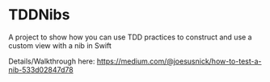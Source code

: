 # TDDNibs
A project to show how you can use TDD practices to construct and use a custom view with a nib in Swift

Details/Walkthrough here:
https://medium.com/@joesusnick/how-to-test-a-nib-533d02847d78
